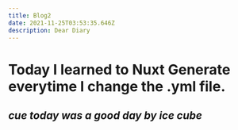 ```yaml
---
title: Blog2
date: 2021-11-25T03:53:35.646Z
description: Dear Diary
---
```

# Today I learned to Nuxt Generate everytime I change the .yml file.

## *cue today was a good day by ice cube*